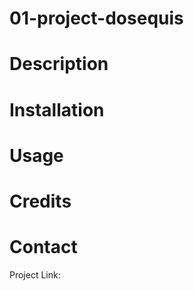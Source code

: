 # 01-project-dosequis

# Description

# Installation

# Usage

# Credits

# Contact
Project Link: 




